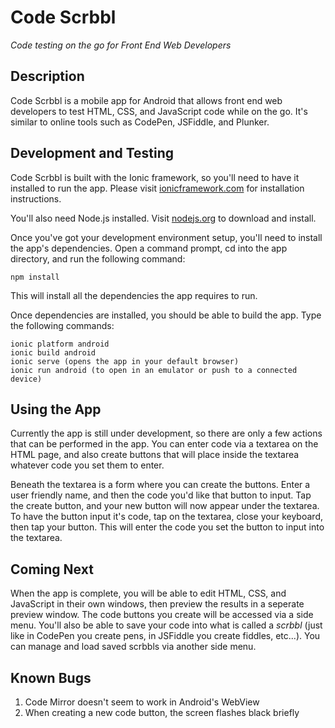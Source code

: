 # Code Scrbbl

*Code testing on the go for Front End Web Developers*


## Description

Code Scrbbl is a mobile app for Android that allows front end web developers to test HTML, CSS, and JavaScript code while on the go. It's similar to online tools such as CodePen, JSFiddle, and Plunker.

## Development and Testing

Code Scrbbl is built with the Ionic framework, so you'll need to have it installed to run the app. Please visit [ionicframework.com](http://ionicframework.com/ "Ionic Framework") for installation instructions.

You'll also need Node.js installed. Visit [nodejs.org](http://nodejs.org/ "Node.js") to download and install.

Once you've got your development environment setup, you'll need to install the app's dependencies. Open a command prompt, cd into the app directory, and run the following command:
```
npm install
```
This will install all the dependencies the app requires to run.

Once dependencies are installed, you should be able to build the app. Type the following commands:
```
ionic platform android
ionic build android
ionic serve (opens the app in your default browser)
ionic run android (to open in an emulator or push to a connected device)
```

## Using the App

Currently the app is still under development, so there are only a few actions that can be performed in the app. You can enter code via a textarea on the HTML page, and also create buttons that will place inside the textarea whatever code you set them to enter.

Beneath the textarea is a form where you can create the buttons. Enter a user friendly name, and then the code you'd like that button to input. Tap the create button, and your new button will now appear under the textarea. To have the button input it's code, tap on the textarea, close your keyboard, then tap your button. This will enter the code you set the button to input into the textarea.

## Coming Next

When the app is complete, you will be able to edit HTML, CSS, and JavaScript in their own windows, then preview the results in a seperate preview window. The code buttons you create will be accessed via a side menu. You'll also be able to save your code into what is called a *scrbbl* (just like in CodePen you create pens, in JSFiddle you create fiddles, etc...). You can manage and load saved scrbbls via another side menu.

## Known Bugs
1. Code Mirror doesn't seem to work in Android's WebView
2. When creating a new code button, the screen flashes black briefly
